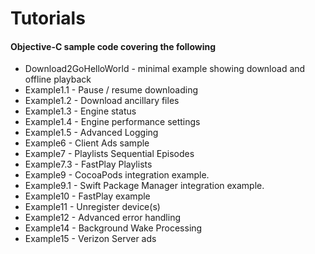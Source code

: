 Tutorials
=======================================

#### Objective-C sample code covering the following

* Download2GoHelloWorld - minimal example showing download and offline playback
* Example1.1 - Pause / resume downloading
* Example1.2 - Download ancillary files
* Example1.3 - Engine status
* Example1.4 - Engine performance settings
* Example1.5 - Advanced Logging
* Example6 - Client Ads sample
* Example7 - Playlists Sequential Episodes
* Example7.3 - FastPlay Playlists
* Example9 - CocoaPods integration example.
* Example9.1 - Swift Package Manager integration example.
* Example10 - FastPlay example
* Example11 - Unregister device(s)
* Example12 - Advanced error handling
* Example14 - Background Wake Processing
* Example15 - Verizon Server ads
